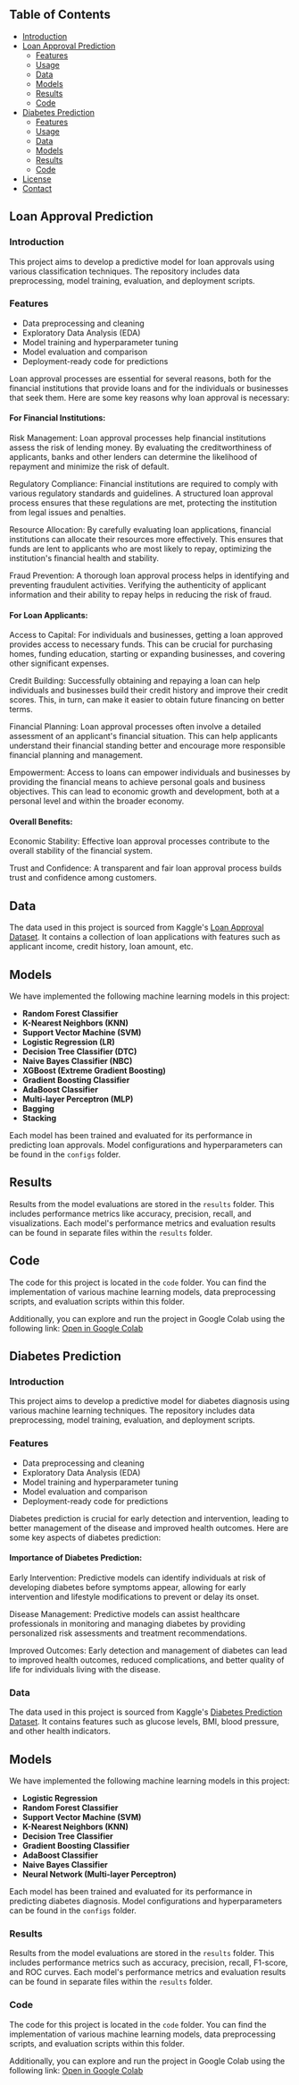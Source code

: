 ## Table of Contents
- [Introduction](#introduction)
- [Loan Approval Prediction](#loan-approval-prediction)
  - [Features](#loan-features)
  - [Usage](#loan-usage)
  - [Data](#loan-data)
  - [Models](#loan-models)
  - [Results](#loan-results)
  - [Code](#loan-code)
- [Diabetes Prediction](#diabetes-prediction)
  - [Features](#diabetes-features)
  - [Usage](#diabetes-usage)
  - [Data](#diabetes-data)
  - [Models](#diabetes-models)
  - [Results](#diabetes-results)
  - [Code](#loan-code)
- [License](#license)
- [Contact](#contact)

## Loan Approval Prediction

### Introduction
This project aims to develop a predictive model for loan approvals using various classification techniques. The repository includes data preprocessing, model training, evaluation, and deployment scripts.

### Features
- Data preprocessing and cleaning
- Exploratory Data Analysis (EDA)
- Model training and hyperparameter tuning
- Model evaluation and comparison
- Deployment-ready code for predictions

Loan approval processes are essential for several reasons, both for the financial institutions that provide loans and for the individuals or businesses that seek them. Here are some key reasons why loan approval is necessary:

#### For Financial Institutions:
Risk Management: Loan approval processes help financial institutions assess the risk of lending money. By evaluating the creditworthiness of applicants, banks and other lenders can determine the likelihood of repayment and minimize the risk of default.

Regulatory Compliance: Financial institutions are required to comply with various regulatory standards and guidelines. A structured loan approval process ensures that these regulations are met, protecting the institution from legal issues and penalties.

Resource Allocation: By carefully evaluating loan applications, financial institutions can allocate their resources more effectively. This ensures that funds are lent to applicants who are most likely to repay, optimizing the institution's financial health and stability.

Fraud Prevention: A thorough loan approval process helps in identifying and preventing fraudulent activities. Verifying the authenticity of applicant information and their ability to repay helps in reducing the risk of fraud.

#### For Loan Applicants:
Access to Capital: For individuals and businesses, getting a loan approved provides access to necessary funds. This can be crucial for purchasing homes, funding education, starting or expanding businesses, and covering other significant expenses.

Credit Building: Successfully obtaining and repaying a loan can help individuals and businesses build their credit history and improve their credit scores. This, in turn, can make it easier to obtain future financing on better terms.

Financial Planning: Loan approval processes often involve a detailed assessment of an applicant's financial situation. This can help applicants understand their financial standing better and encourage more responsible financial planning and management.

Empowerment: Access to loans can empower individuals and businesses by providing the financial means to achieve personal goals and business objectives. This can lead to economic growth and development, both at a personal level and within the broader economy.

#### Overall Benefits:
Economic Stability: Effective loan approval processes contribute to the overall stability of the financial system.

Trust and Confidence: A transparent and fair loan approval process builds trust and confidence among customers.

## Data
The data used in this project is sourced from Kaggle's [Loan Approval Dataset](https://www.kaggle.com/datasets). It contains a collection of loan applications with features such as applicant income, credit history, loan amount, etc.

## Models
We have implemented the following machine learning models in this project:

- **Random Forest Classifier**
- **K-Nearest Neighbors (KNN)**
- **Support Vector Machine (SVM)**
- **Logistic Regression (LR)**
- **Decision Tree Classifier (DTC)**
- **Naive Bayes Classifier (NBC)**
- **XGBoost (Extreme Gradient Boosting)**
- **Gradient Boosting Classifier**
- **AdaBoost Classifier**
- **Multi-layer Perceptron (MLP)**
- **Bagging**
- **Stacking**

Each model has been trained and evaluated for its performance in predicting loan approvals. Model configurations and hyperparameters can be found in the `configs` folder.

## Results
Results from the model evaluations are stored in the `results` folder. This includes performance metrics like accuracy, precision, recall, and visualizations. Each model's performance metrics and evaluation results can be found in separate files within the `results` folder.

## Code

The code for this project is located in the `code` folder. You can find the implementation of various machine learning models, data preprocessing scripts, and evaluation scripts within this folder.

Additionally, you can explore and run the project in Google Colab using the following link:
[Open in Google Colab](https://colab.research.google.com/drive/1ZRqmNw0oMUUHzXJSsGqWURTV3cy8VR2H?usp=sharing)


## Diabetes Prediction

### Introduction
This project aims to develop a predictive model for diabetes diagnosis using various machine learning techniques. The repository includes data preprocessing, model training, evaluation, and deployment scripts.

### Features
- Data preprocessing and cleaning
- Exploratory Data Analysis (EDA)
- Model training and hyperparameter tuning
- Model evaluation and comparison
- Deployment-ready code for predictions

Diabetes prediction is crucial for early detection and intervention, leading to better management of the disease and improved health outcomes. Here are some key aspects of diabetes prediction:

#### Importance of Diabetes Prediction:
Early Intervention: Predictive models can identify individuals at risk of developing diabetes before symptoms appear, allowing for early intervention and lifestyle modifications to prevent or delay its onset.

Disease Management: Predictive models can assist healthcare professionals in monitoring and managing diabetes by providing personalized risk assessments and treatment recommendations.

Improved Outcomes: Early detection and management of diabetes can lead to improved health outcomes, reduced complications, and better quality of life for individuals living with the disease.

### Data
The data used in this project is sourced from Kaggle's [Diabetes Prediction Dataset](https://www.kaggle.com/datasets). It contains features such as glucose levels, BMI, blood pressure, and other health indicators.

## Models
We have implemented the following machine learning models in this project:

- **Logistic Regression**
- **Random Forest Classifier**
- **Support Vector Machine (SVM)**
- **K-Nearest Neighbors (KNN)**
- **Decision Tree Classifier**
- **Gradient Boosting Classifier**
- **AdaBoost Classifier**
- **Naive Bayes Classifier**
- **Neural Network (Multi-layer Perceptron)**

Each model has been trained and evaluated for its performance in predicting diabetes diagnosis. Model configurations and hyperparameters can be found in the `configs` folder.

### Results
Results from the model evaluations are stored in the `results` folder. This includes performance metrics such as accuracy, precision, recall, F1-score, and ROC curves. Each model's performance metrics and evaluation results can be found in separate files within the `results` folder.

### Code

The code for this project is located in the `code` folder. You can find the implementation of various machine learning models, data preprocessing scripts, and evaluation scripts within this folder.

Additionally, you can explore and run the project in Google Colab using the following link:
[Open in Google Colab](https://colab.research.google.com/drive/1ucHGHUSyUUsU8DCnfmfVXjyZb7Aoqoiq?usp=sharing)
